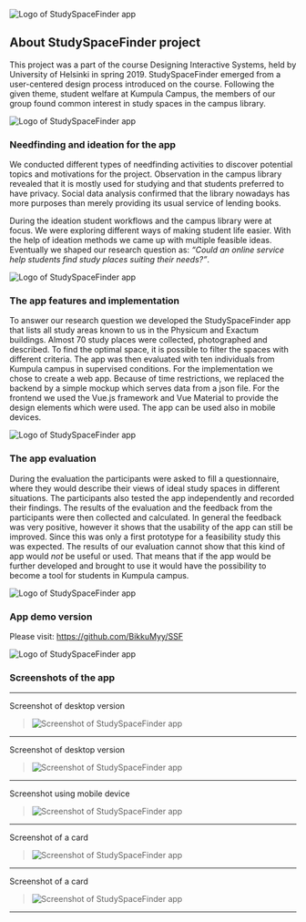 ![Logo of StudySpaceFinder app](/app-screenshots/egg-medium.png)

## About StudySpaceFinder project

This project was a part of the course Designing Interactive Systems, held by University of Helsinki in spring 2019. StudySpaceFinder emerged from a user-centered design process introduced on the course. Following the given theme, student welfare at Kumpula Campus, the members of our group found common interest in study spaces in the campus library.

![Logo of StudySpaceFinder app](/app-screenshots/egg-small.png)
### Needfinding and ideation for the app

We conducted different types of needfinding activities to discover potential topics and motivations for the project. Observation in the campus library revealed that it is mostly used for studying and that students preferred to have privacy. Social data analysis confirmed that the library nowadays has more purposes than merely providing its usual service of lending books.

During the ideation student workflows and the campus library were at focus. We were exploring different ways of making student life easier. With the help of ideation methods we came up with multiple feasible ideas. Eventually we shaped our research question as: *“​Could an online service help students find study places suiting their needs?​”*.

![Logo of StudySpaceFinder app](/app-screenshots/egg-small.png)
### The app features and implementation

To answer our research question we developed the StudySpaceFinder app that lists all study areas known to us in the Physicum and Exactum buildings. Almost 70 study places were collected, photographed and described. To find the optimal space, it is possible to filter the spaces with different criteria. The app was then evaluated with ten individuals from Kumpula campus in supervised conditions. For the implementation we chose to create a web app. Because of time restrictions, we replaced the backend by a simple mockup which serves data from a json file. For the frontend we used the Vue.js framework and Vue Material to provide the design elements which were used. The app can be used also in mobile devices.

![Logo of StudySpaceFinder app](/app-screenshots/egg-small.png)
### The app evaluation
During the evaluation the participants were asked to fill a questionnaire, where they would describe their views of ideal study spaces in different situations. The participants also tested the app independently and recorded their findings. The results of the evaluation and the feedback from the participants were then collected and calculated. In general the feedback was very positive, however it shows that the usability of the app can still be improved. Since this was only a first prototype for a feasibility study this was expected. The results of our evaluation cannot show that this kind of app would _not_ be useful or used. That means that if the app would be further developed and brought to use it would have the possibility to become a tool for students in Kumpula campus.

![Logo of StudySpaceFinder app](/app-screenshots/egg-small.png)
### App demo version

Please visit: https://github.com/BikkuMyy/SSF

![Logo of StudySpaceFinder app](/app-screenshots/egg-small.png)
### Screenshots of the app

***
Screenshot of desktop version
> ![Screenshot of StudySpaceFinder app](/app-screenshots/screenshot-1.jpg)

***
Screenshot of desktop version
> ![Screenshot of StudySpaceFinder app](/app-screenshots/screenshot-2.jpg)

***
Screenshot using mobile device
> ![Screenshot of StudySpaceFinder app](/app-screenshots/screenshot-3.jpg)

***
Screenshot of a card
> ![Screenshot of StudySpaceFinder app](/app-screenshots/screenshot-4.jpg)

***
Screenshot of a card
> ![Screenshot of StudySpaceFinder app](/app-screenshots/screenshot-5.jpg)

***